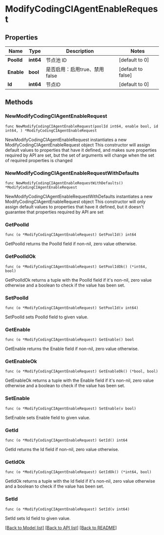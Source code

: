 # ModifyCodingCIAgentEnableRequest

## Properties

Name | Type | Description | Notes
------------ | ------------- | ------------- | -------------
**PoolId** | **int64** | 节点池 ID | [default to 0]
**Enable** | **bool** | 是否启用：启用true、禁用false | [default to false]
**Id** | **int64** | 节点ID | [default to 0]

## Methods

### NewModifyCodingCIAgentEnableRequest

`func NewModifyCodingCIAgentEnableRequest(poolId int64, enable bool, id int64, ) *ModifyCodingCIAgentEnableRequest`

NewModifyCodingCIAgentEnableRequest instantiates a new ModifyCodingCIAgentEnableRequest object
This constructor will assign default values to properties that have it defined,
and makes sure properties required by API are set, but the set of arguments
will change when the set of required properties is changed

### NewModifyCodingCIAgentEnableRequestWithDefaults

`func NewModifyCodingCIAgentEnableRequestWithDefaults() *ModifyCodingCIAgentEnableRequest`

NewModifyCodingCIAgentEnableRequestWithDefaults instantiates a new ModifyCodingCIAgentEnableRequest object
This constructor will only assign default values to properties that have it defined,
but it doesn't guarantee that properties required by API are set

### GetPoolId

`func (o *ModifyCodingCIAgentEnableRequest) GetPoolId() int64`

GetPoolId returns the PoolId field if non-nil, zero value otherwise.

### GetPoolIdOk

`func (o *ModifyCodingCIAgentEnableRequest) GetPoolIdOk() (*int64, bool)`

GetPoolIdOk returns a tuple with the PoolId field if it's non-nil, zero value otherwise
and a boolean to check if the value has been set.

### SetPoolId

`func (o *ModifyCodingCIAgentEnableRequest) SetPoolId(v int64)`

SetPoolId sets PoolId field to given value.


### GetEnable

`func (o *ModifyCodingCIAgentEnableRequest) GetEnable() bool`

GetEnable returns the Enable field if non-nil, zero value otherwise.

### GetEnableOk

`func (o *ModifyCodingCIAgentEnableRequest) GetEnableOk() (*bool, bool)`

GetEnableOk returns a tuple with the Enable field if it's non-nil, zero value otherwise
and a boolean to check if the value has been set.

### SetEnable

`func (o *ModifyCodingCIAgentEnableRequest) SetEnable(v bool)`

SetEnable sets Enable field to given value.


### GetId

`func (o *ModifyCodingCIAgentEnableRequest) GetId() int64`

GetId returns the Id field if non-nil, zero value otherwise.

### GetIdOk

`func (o *ModifyCodingCIAgentEnableRequest) GetIdOk() (*int64, bool)`

GetIdOk returns a tuple with the Id field if it's non-nil, zero value otherwise
and a boolean to check if the value has been set.

### SetId

`func (o *ModifyCodingCIAgentEnableRequest) SetId(v int64)`

SetId sets Id field to given value.



[[Back to Model list]](../README.md#documentation-for-models) [[Back to API list]](../README.md#documentation-for-api-endpoints) [[Back to README]](../README.md)


